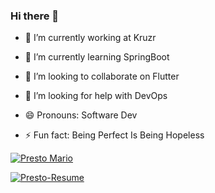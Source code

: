 ### Hi there 👋

- 🔭 I’m currently working at Kruzr
- 🌱 I’m currently learning SpringBoot
- 👯 I’m looking to collaborate on Flutter
- 🤔 I’m looking for help with DevOps

- 😄 Pronouns: Software Dev
- ⚡ Fun fact: Being Perfect Is Being Hopeless

[![Presto Mario](https://github-readme-stats.vercel.app/api/pin/?username=AmitRohan&repo=presto-maro)](https://github.com/AmitRohan/presto-mario)

[![Presto-Resume](https://github-readme-stats.vercel.app/api/pin/?username=AmitRohan&repo=resume)](https://github.com/AmitRohan/resume)

<!--
Here are some ideas to get you started:
- 📫 How to reach me: a.com
-->
